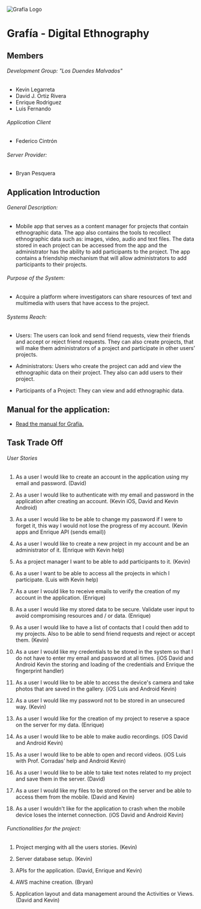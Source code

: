 ![Grafía Logo](https://raw.githubusercontent.com/Kevinlega/Grafia/master/App_Icons/grafia.png)

# Grafía - Digital Ethnography

## Members

###### Development Group: "Los Duendes Malvados"

- Kevin Legarreta
- David J. Ortiz Rivera
- Enrique Rodriguez
- Luis Fernando

###### Application Client

- Federico Cintrón

###### Server Provider:

- Bryan Pesquera

## Application Introduction

###### General Description:

- Mobile app that serves as a content manager for projects that contain ethnographic data. The app also contains the tools to recollect ethnographic data such as: images, video, audio and text files. The data stored in each project can be accessed from the app and the administrator has the ability to add participants to the project. The app contains a friendship mechanism that will allow administrators to add participants to their projects.

###### Purpose of the System: 

- Acquire a platform where investigators can share resources of text and multimedia with users that have access to the project.

###### Systems Reach:

- Users: The users can look and send friend requests, view their friends and accept or reject friend requests. They can also create projects, that will make them administrators of a project and participate in other users’ projects.

- Administrators: Users who create the project can add and view the ethnographic data on their project. They also can add users to their project. 

- Participants of a Project: They can view and add ethnographic data. 

## Manual for the application:

- [Read the manual for Grafía.](https://docs.google.com/viewer?url=https://raw.githubusercontent.com/Kevinlega/Grafia/master/Manual_for_Grafia.pdf)

## Task Trade Off

###### User Stories

1. As a user I would like to create an account in the application using my email and password. (David)

2. As a user I would like to authenticate with my email and password in the application after creating an account. (Kevin iOS, David and Kevin Android)

3. As a user I would like to be able to change my password if I were to forget it, this way I would not lose the progress of my account. (Kevin apps and Enrique API (sends email))

4. As a user I would like to create a new project in my account and be an administrator of it. (Enrique with Kevin help)

5. As a project manager I want to be able to add participants to it. (Kevin)

6. As a user I want to be able to access all the projects in which I participate. (Luis with Kevin help)

7. As a user I would like to receive emails to verify the creation of my account in the application. (Enrique)

8. As a user I would like my stored data to be secure. Validate user input to avoid compromising resources and / or data. (Enrique)

9. As a user I would like to have a list of contacts that I could then add to my projects. Also to be able to send friend requests and reject or accept them. (Kevin)

10. As a user I would like my credentials to be stored in the system so that I do not have to enter my email and password at all times. (iOS David and Android Kevin the storing and loading of the credentials and Enrique the fingerprint handler)

11. As a user I would like to be able to access the device's camera and take photos that are saved in the gallery. (iOS Luis and Android Kevin)

12. As a user I would like my password not to be stored in an unsecured way. (Kevin)

13. As a user I would like for the creation of my project to reserve a space on the server for my data. (Enrique)

14. As a user I would like to be able to make audio recordings. (iOS David and Android Kevin)

15. As a user I would like to be able to open and record videos. (iOS Luis with Prof. Corradas’ help and Android Kevin)

16. As a user I would like to be able to take text notes related to my project and save them in the server. (David)

17. As a user I would like my files to be stored on the server and be able to access them from the mobile. (David and Kevin)

18. As a user I wouldn't like for the application to crash when the mobile device loses the internet connection. (iOS David and Android Kevin)

###### Functionalities for the project: 

1. Project merging with all the users stories. (Kevin)

2. Server database setup. (Kevin)

3. APIs for the application. (David, Enrique and Kevin)

4. AWS machine creation. (Bryan)

5. Application layout and data management around the Activities or Views.  (David and Kevin)